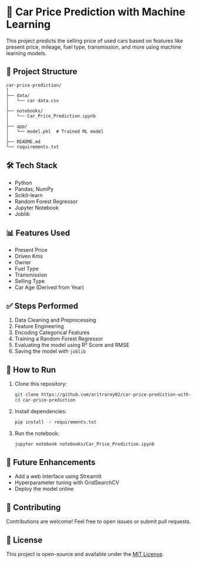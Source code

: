 
# 🚗 Car Price Prediction with Machine Learning

This project predicts the selling price of used cars based on features like present price, mileage, fuel type, transmission, and more using machine learning models.

## 📂 Project Structure

```
car-price-prediction/
│
├── data/
│   └── car data.csv
│
├── notebooks/
│   └── Car_Price_Prediction.ipynb
│
├── app/
│   └── model.pkl  # Trained ML model
│
├── README.md
└── requirements.txt
```

## 🛠 Tech Stack
- Python
- Pandas, NumPy
- Scikit-learn
- Random Forest Regressor
- Jupyter Notebook
- Joblib

## 📊 Features Used
- Present Price
- Driven Kms
- Owner
- Fuel Type
- Transmission
- Selling Type
- Car Age (Derived from Year)

## ✅ Steps Performed
1. Data Cleaning and Preprocessing
2. Feature Engineering
3. Encoding Categorical Features
4. Training a Random Forest Regressor
5. Evaluating the model using R² Score and RMSE
6. Saving the model with `joblib`

## 🚀 How to Run
1. Clone this repository:
   ```bash
   git clone https://github.com/aritraroy02/car-price-prediction-with-machine-learning.git
   cd car-price-prediction
   ```

2. Install dependencies:
   ```bash
   pip install -r requirements.txt
   ```

3. Run the notebook:
   ```bash
   jupyter notebook notebooks/Car_Price_Prediction.ipynb
   ```

## 📌 Future Enhancements
- Add a web interface using Streamlit
- Hyperparameter tuning with GridSearchCV
- Deploy the model online

## 🙌 Contributing
Contributions are welcome! Feel free to open issues or submit pull requests.

## 📄 License
This project is open-source and available under the [MIT License](LICENSE).
